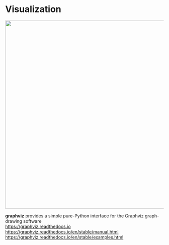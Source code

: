 # Visualization
<img src="https://github.com/ivgnk/Math-on-Python/blob/master/Visualization/2020_Python%20visualisation%20libraries.png" width=600>

**graphviz** provides a simple pure-Python interface for the Graphviz graph-drawing software                        
https://graphviz.readthedocs.io                      
https://graphviz.readthedocs.io/en/stable/manual.html                 
https://graphviz.readthedocs.io/en/stable/examples.html                               
